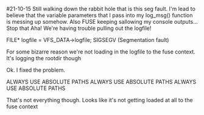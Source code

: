 #21-10-15
Still walking down the rabbit hole that is this seg fault.
I'm lead to believe that the variable parameters that I pass into my log_msg() function is messing up somehow.
Also FUSE keeping sallowing my console outputs... Stop that
Aha! We're having trouble pulling out the logfile!

   FILE* logfile = VFS_DATA->logfile;
   SIGSEGV (Segmentation fault)
   
For some bizarre reason we're not loading in the logfile to the fuse context. It's logging the rootdir though

Ok. I fixed the problem.

ALWAYS USE ABSOLUTE PATHS
ALWAYS USE ABSOLUTE PATHS
ALWAYS USE ABSOLUTE PATHS

That's not everything though. Looks like it's not getting loaded at all to the fuse context


